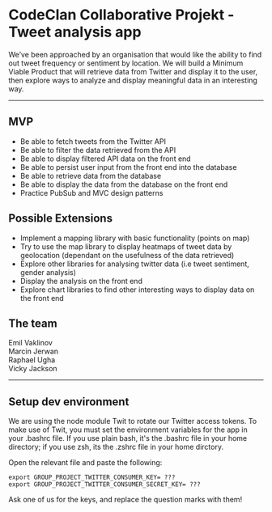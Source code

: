 # CodeClan Collaborative Projekt - Tweet analysis app

We’ve been approached by an organisation that would like the ability to find out tweet frequency or sentiment by location. We will build a Minimum Viable Product that will retrieve data from Twitter and display it to the user, then explore ways to analyze and display meaningful data in an interesting way.

***

## MVP 

* Be able to fetch tweets from the Twitter API   
* Be able to filter the data retrieved from the API   
* Be able to display filtered API data on the front end   
* Be able to persist user input from the front end into the database   
* Be able to retrieve data from the database   
* Be able to display the data from the database on the front end   
* Practice PubSub and MVC design patterns   
   
## Possible Extensions
   
* Implement a mapping library with basic functionality (points on map)   
* Try to use the map library to display heatmaps of tweet data by geolocation (dependant on the usefulness of the data retrieved)   
* Explore other libraries for analysing twitter data (i.e tweet sentiment, gender analysis)   
* Display the analysis on the front end   
* Explore chart libraries to find other interesting ways to display data on the front end   
   
## The team

Emil Vaklinov   
Marcin Jerwan   
Raphael Ugha   
Vicky Jackson   

***

## Setup dev environment

We are using the node module Twit to rotate our Twitter access tokens. To make use of Twit, you must set the environment variables for the app in your .bashrc file. If you use plain bash, it's the .bashrc file in your home directory; if you use zsh, its the .zshrc file in your home dirctory.

Open the relevant file and paste the following:

```
export GROUP_PROJECT_TWITTER_CONSUMER_KEY= ???
export GROUP_PROJECT_TWITTER_CONSUMER_SECRET_KEY= ???
```

Ask one of us for the keys, and replace the question marks with them!